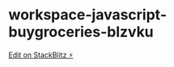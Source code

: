 # workspace-javascript-buygroceries-blzvku

[Edit on StackBlitz ⚡️](https://stackblitz.com/edit/workspace-javascript-buygroceries-blzvku)